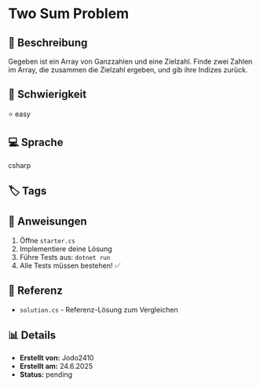# Two Sum Problem

## 📝 Beschreibung
Gegeben ist ein Array von Ganzzahlen und eine Zielzahl. Finde zwei Zahlen im Array, die zusammen die Zielzahl ergeben, und gib ihre Indizes zurück.

## 🎯 Schwierigkeit
⭐ easy

## 💻 Sprache
csharp

## 🏷️ Tags


## 🚀 Anweisungen
1. Öffne `starter.cs`
2. Implementiere deine Lösung
3. Führe Tests aus: `dotnet run`
4. Alle Tests müssen bestehen! ✅

## 📖 Referenz
- `solution.cs` - Referenz-Lösung zum Vergleichen

## 📊 Details
- **Erstellt von:** Jodo2410
- **Erstellt am:** 24.6.2025
- **Status:** pending


